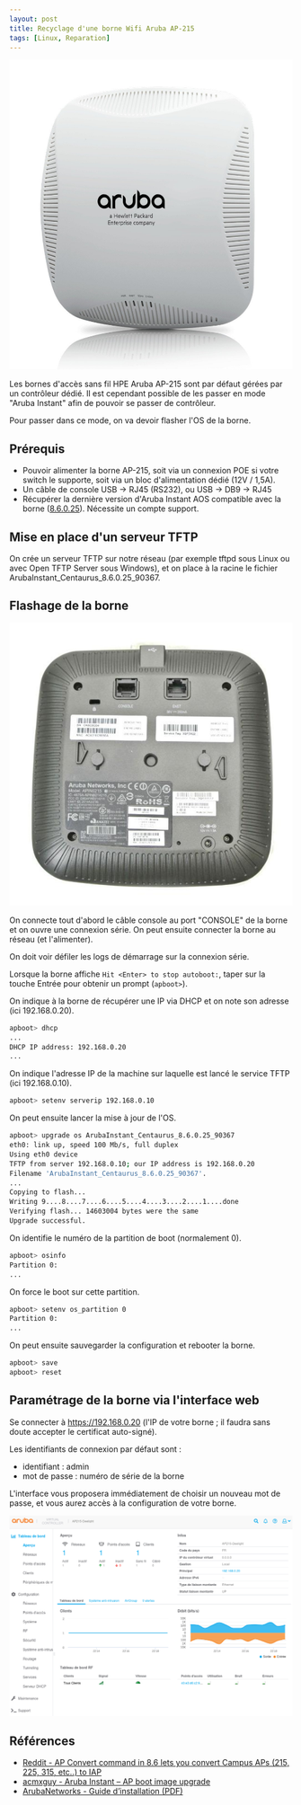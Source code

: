 ```yaml
---
layout: post
title: Recyclage d'une borne Wifi Aruba AP-215
tags: [Linux, Reparation]
---
```


![Aruba AP215](/images/aruba-ap215.jpg "Aruba AP215")

Les bornes d'accès sans fil HPE Aruba AP-215 sont par défaut gérées par un contrôleur dédié. Il est cependant possible de les passer en mode "Aruba Instant" afin de pouvoir se passer de contrôleur.

Pour passer dans ce mode, on va devoir flasher l'OS de la borne.

## Prérequis

- Pouvoir alimenter la borne AP-215, soit via un connexion POE si votre switch le supporte, soit via un bloc d'alimentation dédié (12V / 1,5A).
- Un câble de console USB -> RJ45 (RS232), ou USB -> DB9 -> RJ45
- Récupérer la dernière version d'Aruba Instant AOS compatible avec la borne ([8.6.0.25](https://networkingsupport.hpe.com/downloads/software/RmlsZTpmNDQwOThmYS00ZjY1LTExZWYtOTdlNC00MzQ0NTRhNTcxNDQ%3D)). Nécessite un compte support.

## Mise en place d'un serveur TFTP

On crée un serveur TFTP sur notre réseau (par exemple tftpd sous Linux ou avec Open TFTP Server sous Windows), et on place à la racine le fichier ArubaInstant_Centaurus_8.6.0.25_90367.

## Flashage de la borne

![Aruba AP215 Back](/images/aruba-ap215-back.jpg "Aruba AP215 Back")

On connecte tout d'abord le câble console au port "CONSOLE" de la borne et on ouvre une connexion série. On peut ensuite connecter la borne au réseau (et l'alimenter).

On doit voir défiler les logs de démarrage sur la connexion série.

Lorsque la borne affiche `Hit <Enter> to stop autoboot:`, taper sur la touche Entrée pour obtenir un prompt (`apboot>`).

On indique à la borne de récupérer une IP via DHCP et on note son adresse (ici 192.168.0.20).

```bash
apboot> dhcp
...
DHCP IP address: 192.168.0.20
...
```

On indique l'adresse IP de la machine sur laquelle est lancé le service TFTP (ici 192.168.0.10).

```bash
apboot> setenv serverip 192.168.0.10
```

On peut ensuite lancer la mise à jour de l'OS.

```bash
apboot> upgrade os ArubaInstant_Centaurus_8.6.0.25_90367
eth0: link up, speed 100 Mb/s, full duplex
Using eth0 device
TFTP from server 192.168.0.10; our IP address is 192.168.0.20
Filename 'ArubaInstant_Centaurus_8.6.0.25_90367'.
...
Copying to flash...
Writing 9....8....7....6....5....4....3....2....1....done
Verifying flash... 14603004 bytes were the same
Upgrade successful.
```

On identifie le numéro de la partition de boot (normalement 0).

```bash
apboot> osinfo
Partition 0:
...
```

On force le boot sur cette partition.

```bash
apboot> setenv os_partition 0
Partition 0:
...
```

On peut ensuite sauvegarder la configuration et rebooter la borne.

```bash
apboot> save
apboot> reset
```

## Paramétrage de la borne via l'interface web

Se connecter à https://192.168.0.20 (l'IP de votre borne ; il faudra sans doute accepter le certificat auto-signé).

Les identifiants de connexion par défaut sont :
* identifiant : admin
* mot de passe : numéro de série de la borne

L'interface vous proposera immédiatement de choisir un nouveau mot de passe, et vous aurez accès à la configuration de votre borne.

![Aruba AP215 web](/images/aruba-ap215-web.png "Aruba AP215 web")

## Références

* [Reddit - AP Convert command in 8.6 lets you convert Campus APs (215, 225, 315, etc..) to IAP](https://www.reddit.com/r/ArubaNetworks/comments/grunb4/comment/g6p7z2j/)
* [acmxguy - Aruba Instant – AP boot image upgrade](https://acmxguy.wordpress.com/2020/05/06/aruba-iap-ap-boot-image-upgrade/)
* [ArubaNetworks - Guide d’installation (PDF)](https://www.arubanetworks.com/techdocs/hardware/aps/ap210/ig/AP210%20Series%20IG%20Rev%2001_FR.pdf)
